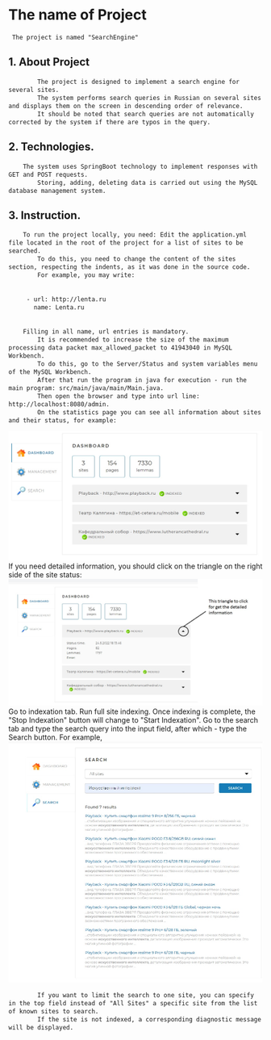# The name of Project
     The project is named "SearchEngine"
 ## 1. About Project
        	The project is designed to implement a search engine for several sites.
        	The system performs search queries in Russian on several sites and displays them on the screen in descending order of relevance.
        	It should be noted that search queries are not automatically corrected by the system if there are typos in the query.

 ## 2. Technologies. 
		The system uses SpringBoot technology to implement responses with GET and POST requests.
        	Storing, adding, deleting data is carried out using the MySQL database management system.

 ## 3. Instruction.
		To run the project locally, you need: Edit the application.yml file located in the root of the project for a list of sites to be searched.
        	To do this, you need to change the content of the sites section, respecting the indents, as it was done in the source code.
        	For example, you may write:

		
		 - url: http://lenta.ru
		   name: Lenta.ru
		
		
		Filling in all name, url entries is mandatory.
        	It is recommended to increase the size of the maximum processing data packet max_allowed_packet to 41943040 in MySQL Workbench.
        	To do this, go to the Server/Status and system variables menu of the MySQL Workbench.
        	After that run the program in java for execution - run the main program: src/main/java/main/Main.java.
        	Then open the browser and type into url line: http://localhost:8080/admin.
        	On the statistics page you can see all information about sites and their status, for example:
![Statistics](https://github.com/andrei19386/Search_engine_repository/blob/master/statistics.jpg)
        	If you need detailed information, you should click on the triangle on the right side of the site status: ![Detailed](https://github.com/andrei19386/Search_engine_repository/blob/master/detailed.jpg)
        	Go to indexation tab. Run full site indexing. Once indexing is complete, the "Stop Indexation" button will change to "Start Indexation". Go to the search tab and type the search query into the input field, after which - type the Search button.
         	For example,
![Search](https://github.com/andrei19386/Search_engine_repository/blob/master/search.jpg)

        	If you want to limit the search to one site, you can specify in the top field instead of "All Sites" a specific site from the list of known sites to search.
        	If the site is not indexed, a corresponding diagnostic message will be displayed.